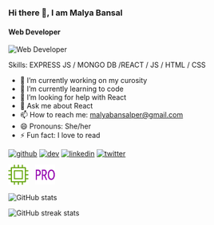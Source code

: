 ### Hi there 👋,                                               I am Malya Bansal
#### Web Developer
![Web Developer](https://drive.google.com/file/d/1YRn2DBu8-RzNcdkbRzMgv4c9zlarmN8U/view?usp=sharing)


Skills: EXPRESS JS / MONGO DB /REACT / JS / HTML / CSS

- 🔭 I’m currently working on my curosity 
- 🌱 I’m currently learning to code 
- 🤔 I’m looking for help with React 
- 💬 Ask me about React 
- 📫 How to reach me: malyabansalper@gmail.com 
- 😄 Pronouns: She/her 
- ⚡ Fun fact: I love to read 


[<img src='https://cdn.jsdelivr.net/npm/simple-icons@3.0.1/icons/github.svg' alt='github' height='40'>](https://github.com/malyabansalper)  [<img src='https://cdn.jsdelivr.net/npm/simple-icons@3.0.1/icons/dev-dot-to.svg' alt='dev' height='40'>](https://dev.to/malyabansal53)  [<img src='https://cdn.jsdelivr.net/npm/simple-icons@3.0.1/icons/linkedin.svg' alt='linkedin' height='40'>](https://www.linkedin.com/in/bansalmalya53/)  [<img src='https://cdn.jsdelivr.net/npm/simple-icons@3.0.1/icons/twitter.svg' alt='twitter' height='40'>](https://twitter.com/BansalMalya)  

<a href='https://docs.github.com/en/developers'><img src='https://raw.githubusercontent.com/acervenky/animated-github-badges/master/assets/devbadge.gif' width='40' height='40'></a> <a href='https://github.com/pricing'><img src='https://raw.githubusercontent.com/acervenky/animated-github-badges/master/assets/pro.gif' width='40' height='40'></a> 

![GitHub stats](https://github-readme-stats.vercel.app/api?username=malyabansalper&show_icons=true&count_private=true)  

![GitHub streak stats](https://github-readme-streak-stats.herokuapp.com/?user=malyabansalper)  


